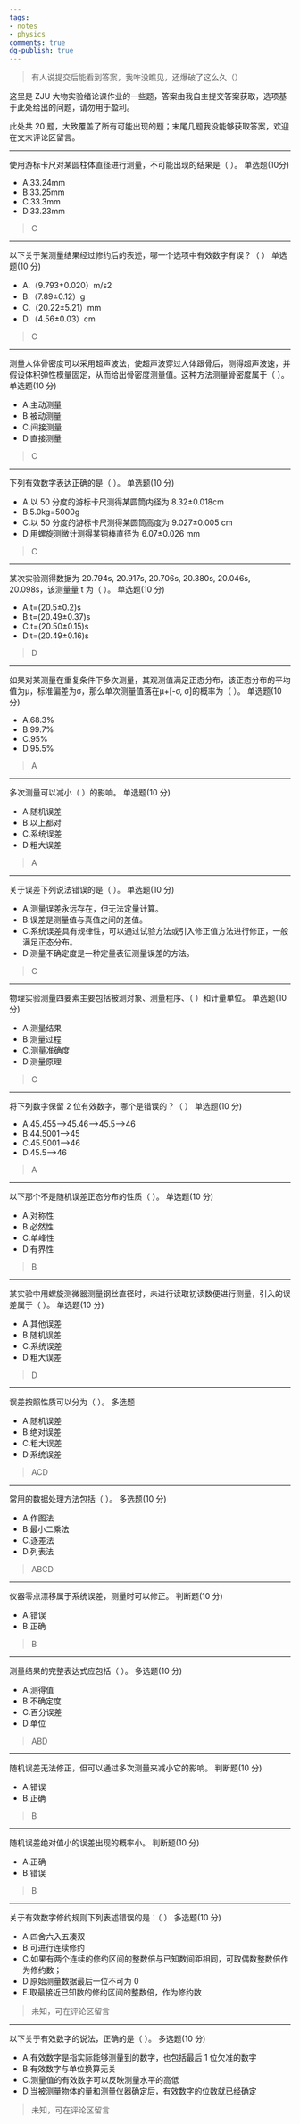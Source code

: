 ```yaml
---
tags:
- notes
- physics
comments: true
dg-publish: true
---
```


> 有人说提交后能看到答案，我咋没瞧见，还爆破了这么久（）

这里是 ZJU 大物实验绪论课作业的一些题，答案由我自主提交答案获取，选项基于此处给出的问题，请勿用于盈利。

此处共 20 题，大致覆盖了所有可能出现的题；末尾几题我没能够获取答案，欢迎在文末评论区留言。

---

使用游标卡尺对某圆柱体直径进行测量，不可能出现的结果是（  ）。
单选题(10分)

- A.33.24mm
- B.33.25mm
- C.33.3mm
- D.33.23mm

> C

---

以下关于某测量结果经过修约后的表述，哪一个选项中有效数字有误？（  ）
单选题(10 分)

- A.（9.793±0.020）m/s2
- B.（7.89±0.12）g
- C.（20.22±5.21）mm
- D.（4.56±0.03）cm

> C

---

测量人体骨密度可以采用超声波法，使超声波穿过人体跟骨后，测得超声波速，并假设体积弹性模量固定，从而给出骨密度测量值。这种方法测量骨密度属于（ ）。
单选题(10 分)

- A.主动测量
- B.被动测量
- C.间接测量
- D.直接测量

> C

---

下列有效数字表达正确的是（ ）。
单选题(10 分)

- A.以 50 分度的游标卡尺测得某圆筒内径为 8.32±0.018cm
- B.5.0kg=5000g
- C.以 50 分度的游标卡尺测得某圆筒高度为 9.027±0.005 cm
- D.用螺旋测微计测得某铜棒直径为 6.07±0.026 mm

> C

---

某次实验测得数据为 20.794s, 20.917s, 20.706s, 20.380s, 20.046s, 20.098s，该测量量 t 为（  ）。
单选题(10 分)

- A.t=(20.5±0.2)s
- B.t=(20.49±0.37)s
- C.t=(20.50±0.15)s
- D.t=(20.49±0.16)s

> D

---

如果对某测量在重复条件下多次测量，其观测值满足正态分布，该正态分布的平均值为μ，标准偏差为σ，那么单次测量值落在μ+[-σ, σ]的概率为（  ）。
单选题(10 分)

- A.68.3%
- B.99.7%
- C.95%
- D.95.5%

> A

---

多次测量可以减小（  ）的影响。
单选题(10 分)

- A.随机误差
- B.以上都对
- C.系统误差
- D.粗大误差

> A

---

关于误差下列说法错误的是（ ）。
单选题(10 分)

- A.测量误差永远存在，但无法定量计算。
- B.误差是测量值与真值之间的差值。
- C.系统误差具有规律性，可以通过试验方法或引入修正值方法进行修正，一般满足正态分布。
- D.测量不确定度是一种定量表征测量误差的方法。

> C

---

物理实验测量四要素主要包括被测对象、测量程序、（  ）和计量单位。
单选题(10 分)

- A.测量结果
- B.测量过程
- C.测量准确度
- D.测量原理

> C

---

将下列数字保留 2 位有效数字，哪个是错误的？（  ）
单选题(10 分)

- A.45.455-->45.46-->45.5-->46
- B.44.5001-->45
- C.45.5001-->46
- D.45.5-->46

> A

---

以下那个不是随机误差正态分布的性质（  ）。
单选题(10 分)

- A.对称性
- B.必然性
- C.单峰性
- D.有界性

> B

---

某实验中用螺旋测微器测量钢丝直径时，未进行读取初读数便进行测量，引入的误差属于（  ）。
单选题(10 分)

- A.其他误差
- B.随机误差
- C.系统误差
- D.粗大误差

> D

---

误差按照性质可以分为（  ）。
多选题

- A.随机误差
- B.绝对误差
- C.粗大误差
- D.系统误差

> ACD

---

常用的数据处理方法包括（ ）。
多选题(10 分)

- A.作图法
- B.最小二乘法
- C.逐差法
- D.列表法

> ABCD

---

仪器零点漂移属于系统误差，测量时可以修正。
判断题(10 分)

- A.错误
- B.正确

> B

---

测量结果的完整表达式应包括（ ）。
多选题(10 分)

- A.测得值
- B.不确定度
- C.百分误差
- D.单位

> ABD

---

随机误差无法修正，但可以通过多次测量来减小它的影响。
判断题(10 分)

- A.错误
- B.正确

> B

---

随机误差绝对值小的误差出现的概率小。
判断题(10 分)

- A.正确
- B.错误

> B

---

关于有效数字修约规则下列表述错误的是：（  ）
多选题(10 分)

- A.四舍六入五凑双
- B.可进行连续修约
- C.如果有两个连续的修约区间的整数倍与已知数间距相同，可取偶数整数倍作为修约数；
- D.原始测量数据最后一位不可为 0
- E.取最接近已知数的修约区间的整数倍，作为修约数

> 未知，可在评论区留言

---

以下关于有效数字的说法，正确的是（ ）。
多选题(10 分)

- A.有效数字是指实际能够测量到的数字，也包括最后 1 位欠准的数字
- B.有效数字与单位换算无关
- C.测量值的有效数字可以反映测量水平的高低
- D.当被测量物体的量和测量仪器确定后，有效数字的位数就已经确定

> 未知，可在评论区留言
